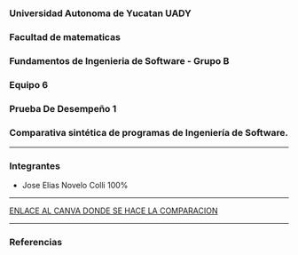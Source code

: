 ### Universidad Autonoma de Yucatan UADY
### Facultad de matematicas
### Fundamentos de Ingenieria de Software - Grupo B
### Equipo 6
### Prueba De Desempeño 1
### Comparativa sintética de programas de Ingeniería de Software.

***
### Integrantes
* Jose Elias Novelo Colli 100%

***
[ENLACE AL CANVA DONDE SE HACE LA COMPARACION](https://www.canva.com/design/DAFuprPzigg/LrEZFV64OxTHRtwpt4-phQ/view?utm_content=DAFuprPzigg&utm_campaign=designshare&utm_medium=link&utm_source=publishsharelink)
***
### Referencias
